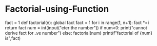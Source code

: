 # Factorial-using-Function
fact = 1
def factorial(n):
    global fact
    fact = 1
    for i in range(1, n+1):
        fact *=i
    return fact
num = int(input("eter the number"))
if num<0:
    print("cannot derive fact for _ve number")
else:
    factorial(num)
    print(f"factorial of {num} is",fact)
